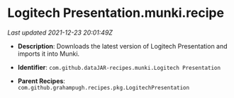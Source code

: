 # Logitech Presentation.munki.recipe

_Last updated 2021-12-23 20:01:49Z_

- **Description**: Downloads the latest version of Logitech Presentation and imports it into Munki.

- **Identifier**: `com.github.dataJAR-recipes.munki.Logitech Presentation`

- **Parent Recipes**: `com.github.grahampugh.recipes.pkg.LogitechPresentation`
